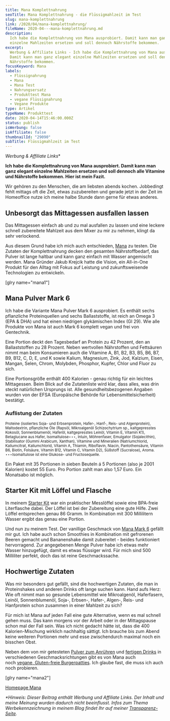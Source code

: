 ```yaml
---
title: Mana Komplettnahrung
seoTitle: Mana Komplettnahrung - die Flüssigmahlzeit im Test
slug: mana-komplettnahrung
link: /2020/04/mana-komplettnahrung/
fileName: 2020-04---mana-komplettnahrung.md
description:
  Ich habe die Komplettnahrung von Mana ausprobiert. Damit kann man ganz elegant
  einzelne Mahlzeiten ersetzen und soll dennoch Nährstoffe bekommen.
excerpt:
  Werbung & Affiliate Links - Ich habe die Komplettnahrung von Mana ausprobiert.
  Damit kann man ganz elegant einzelne Mahlzeiten ersetzen und soll dennoch
  Nährstoffe bekommen.
focusKeyword: Mana
labels:
  - Flüssignahrung
  - Mana
  - Mana Test
  - Nahrungsersatz
  - Produkttest Mana
  - vegane Flüssignahrung
  - Vegane Produkte
type: Artikel
typeName: Produkttest
date: 2020-04-14T15:46:00.000Z
status: publish
isWerbung: false
isAffiliate: false
thumbnailId: "29090"
subTitle: Flüssigmahlzeit im Test
---
```


<em>Werbung &amp; Affiliate Links</em>\*

<strong>Ich habe die Komplettnahrung von Mana ausprobiert. Damit kann man ganz
elegant einzelne Mahlzeiten ersetzen und soll dennoch alle Vitamine und
Nährstoffe bekommen. Hier ist mein Fazit.</strong>

Wir gehören zu den Menschen, die am liebsten abends kochen. Jobbedingt fehlt
mittags oft die Zeit, etwas zuzubereiten und gerade jetzt in der Zeit im
Homeoffice nutze ich meine halbe Stunde dann gerne für etwas anderes.

## Unbesorgt das Mittagessen ausfallen lassen

Das Mittagessen einfach ab und zu mal ausfallen zu lassen und eine leckere
schnell zubereitete Mahlzeit aus dem Mixer zu mir zu nehmen, klingt da sehr
verlockend.

Aus diesem Grund habe ich mich auch entschieden,
<a href="https://www.awin1.com/cread.php?awinmid=18231&amp;awinaffid=632580&amp;clickref=&amp;ued=https%3A%2F%2Fdrink-mana.de%2F" target="_blank" rel="noopener nofollow">Mana</a>
zu testen. Die Zutaten der Komplettnahrung decken den gesamten Nährstoffbedarf,
das Pulver ist lange haltbar und kann ganz einfach mit Wasser angemischt werden.
Mana Gründer Jakub Krejcik hatte die Vision, ein All-in-One Produkt für den
Alltag mit Fokus auf Leistung und zukunftsweisende Technologien zu entwickeln.

[glry name="mana1"]

## Mana Pulver Mark 6

Ich habe die Variante Mana Pulver Mark 6 ausprobiert. Es enthält sechs
pflanzliche Proteinquellen und sechs Ballaststoffe, ist reich an Omega 3 (EPA
&amp; DHA) und hat einen niedrigen glykämischen Index (GI 29). Wie alle Produkte
von Mana ist auch Mark 6 komplett vegan und frei von Gentechnik.

Eine Portion deckt den Tagesbedarf an Protein zu 42 Prozent, den an
Ballaststoffen zu 28 Prozent. Neben wertvollen Nährstoffen und Fettsäuren nimmt
man beim Konsumieren auch die Vitamine A, B1, B2, B3, B5, B6, B7, B9, B12, C, D,
E, und K sowie Kalium, Magnesium, Zink, Jod, Kalzium, Eisen, Mangan, Selen,
Chrom, Molybden, Phosphor, Kupfer, Chlor und Fluor zu sich.

Eine Portionsgröße enthält 400 Kalorien - genau richtig für ein leichtes
Mittagessen. Beim Blick auf die Zutatenliste wird klar, dass alles, was drin
steckt natürlichen Ursprungs ist. Alle gesundheitsbezogenen Angaben wurden von
der EFSA (Europäische Behörde für Lebensmittelsicherheit) bestätigt.

### Auflistung der Zutaten

<small>Proteine ​​(isoliertes Soja- und Erbsenprotein, Hafer-, Hanf-, Reis- und
Algenprotein), Maltodextrin, pflanzliche Öle (Rapsöl, Mikroalgenöl
Schizochytrium sp., kaltgepresstes Kokosöl, Sonnenblumenöl, Haferöl,
kaltgepresstes Leinöl, Vitamin E, Vitamin K1), Betaglucane aus Hafer,
Isomaltulose⋆⋆⋆, Inluin, Möhrenfaser, Emulgator (Sojalecithin), Stabilisator
(Gummi Arabicum, Xanthan), Vitamine und Mineralien (Natriumchlorid,
Kaliumcitrat, Kaliumchlorid, Vitamin A, Thiamin, Riboflavin, Niacin,
Pantothensäure, Vitamin B6, Biotin, Folsäure, Vitamin B12, Vitamin C, Vitamin
D2), Süßstoff (Sucralose), Aroma. ⋆⋆⋆Isomaltulose ist eine Glukose- und
Fructosequelle.</small>

Ein Paket mit 35 Portionen in sieben Beuteln á 5 Portionen (also je 2001
Kalorien) kostet 55 Euro. Pro Portion zahlt man also 1,57 Euro. Ein Monatsabo
ist möglich.

## Starter Kit mit Löffel und Flasche

In meinem
<a href="https://www.awin1.com/cread.php?awinmid=18231&amp;awinaffid=632580&amp;clickref=&amp;ued=https%3A%2F%2Fdrink-mana.de%2Fcollections%2Fzubehoer" target="_blank" rel="noopener nofollow">Starter
Kit</a> war ein praktischer Messlöffel sowie eine BPA-freie Literflasche dabei.
Der Löffel ist bei der Zubereitung eine gute Hilfe. Zwei Löffel entsprechen
genau 86 Gramm. In Kombination mit 300 Millilitern Wasser ergibt das genau eine
Portion.

Und nun zu meinem Test. Der vanillige Geschmack von
<a href="https://www.awin1.com/cread.php?awinmid=18231&amp;awinaffid=632580&amp;clickref=&amp;ued=https%3A%2F%2Fdrink-mana.de%2Fproducts%2Fmana-pulver-mark6-origin" target="_blank" rel="noopener nofollow">Mana
Mark 6</a> gefällt mir gut. Ich habe auch schon Smoothies in Kombination mit
gefrorenen Beeren gemacht und Bananenshake damit zubereitet - beides
funktioniert hervorragend. Zur angegebenen Menge Pulver habe ich etwas mehr
Wasser hinzugefügt, damit es etwas flüssiger wird. Für mich sind 500 Milliliter
perfekt, doch das ist reine Geschmackssache.

## Hochwertige Zutaten

Was mir besonders gut gefällt, sind die hochwertigen Zutaten, die man in
Proteinshakes und anderen Drinks oft lange suchen kann. Hand aufs Herz: Wie oft
nimmt man so gesunde Lebensmittel wie Mikroalgenöl, Haferfasern, Leinöl,
Sonnenblumenöl, Soja-, Erbsen-, Hafer-, Algen-, Reis- und Hanfprotein schon
zusammen in einer Mahlzeit zu sich?

Für mich ist Mana auf jeden Fall eine gute Alternative, wenn es mal schnell
gehen muss. Das kann morgens vor der Arbeit oder in der Mittagspause schon mal
der Fall sein. Was ich nicht gedacht hätte ist, dass die 400 Kalorien-Mischung
wirklich nachhaltig sättigt. Ich brauche bis zum Abend keine weiteren Portionen
mehr und esse zwischendurch maximal noch ein bisschen Obst.

Neben dem von mir getesteten
<a href="https://www.awin1.com/cread.php?awinmid=18231&amp;awinaffid=632580&amp;clickref=&amp;ued=https%3A%2F%2Fdrink-mana.de%2Fcollections%2Fmana-pulver" target="_blank" rel="noopener nofollow">Pulver
zum Anrühren</a>
und <a href="https://www.awin1.com/cread.php?awinmid=18231&amp;awinaffid=632580&amp;clickref=&amp;ued=https%3A%2F%2Fdrink-mana.de%2Fcollections%2Fmana-drink" target="_blank" rel="noopener nofollow">fertigen
Drinks</a> in verschiedenen Geschmacksrichtungen gibt es von Mana auch
noch <a href="https://www.awin1.com/cread.php?awinmid=18231&amp;awinaffid=632580&amp;clickref=&amp;ued=https%3A%2F%2Fdrink-mana.de%2Fcollections%2Fmanaburger" target="_blank" rel="noopener nofollow">vegane,
Gluten-freie Burgerpatties</a>. Ich glaube fast, die muss ich auch noch
probieren.

[glry name="mana2"]

<a href="https://www.awin1.com/cread.php?awinmid=18231&awinaffid=632580&clickref=&ued=https%3A%2F%2Fdrink-mana.de%2F" rel="noopener nofollow" target="_blank">Homepage
Mana</a>

<em>\*Hinweis: Dieser Beitrag enthält Werbung und Affiliate Links. Der Inhalt
und meine Meinung wurden dadurch nicht beeinflusst. Infos zum Thema
Werbekennzeichnung in meinem Blog findet Ihr auf
meiner <a href="https://cardamonchai.com/werbung/">Transparenz-Seite</a>.</em>
